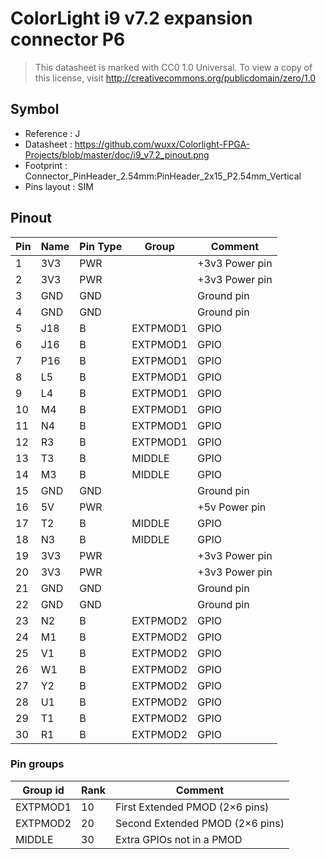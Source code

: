 # ColorLight i9 v7.2 expansion connector P6

> This datasheet is marked with CC0 1.0
> Universal. To view a copy of this license, visit
> http://creativecommons.org/publicdomain/zero/1.0

## Symbol

* Reference : J
* Datasheet : https://github.com/wuxx/Colorlight-FPGA-Projects/blob/master/doc/i9_v7.2_pinout.png
* Footprint : Connector_PinHeader_2.54mm:PinHeader_2x15_P2.54mm_Vertical
* Pins layout : SIM

## Pinout

|Pin|Name|Pin Type|Group|Comment|
|---|---|---|---|---|
|1|3V3|PWR||+3v3 Power pin|
|2|3V3|PWR||+3v3 Power pin|
|3|GND|GND||Ground pin|
|4|GND|GND||Ground pin|
|5|J18|B|EXTPMOD1|GPIO|
|6|J16|B|EXTPMOD1|GPIO|
|7|P16|B|EXTPMOD1|GPIO|
|8|L5|B|EXTPMOD1|GPIO|
|9|L4|B|EXTPMOD1|GPIO|
|10|M4|B|EXTPMOD1|GPIO|
|11|N4|B|EXTPMOD1|GPIO|
|12|R3|B|EXTPMOD1|GPIO|
|13|T3|B|MIDDLE|GPIO|
|14|M3|B|MIDDLE|GPIO|
|15|GND|GND||Ground pin|
|16|5V|PWR||+5v Power pin|
|17|T2|B|MIDDLE|GPIO|
|18|N3|B|MIDDLE|GPIO|
|19|3V3|PWR||+3v3 Power pin|
|20|3V3|PWR||+3v3 Power pin|
|21|GND|GND||Ground pin|
|22|GND|GND||Ground pin|
|23|N2|B|EXTPMOD2|GPIO|
|24|M1|B|EXTPMOD2|GPIO|
|25|V1|B|EXTPMOD2|GPIO|
|26|W1|B|EXTPMOD2|GPIO|
|27|Y2|B|EXTPMOD2|GPIO|
|28|U1|B|EXTPMOD2|GPIO|
|29|T1|B|EXTPMOD2|GPIO|
|30|R1|B|EXTPMOD2|GPIO|

### Pin groups

|Group id|Rank|Comment|
|---|---|---|
|EXTPMOD1|10|First Extended PMOD (2×6 pins)|
|EXTPMOD2|20|Second Extended PMOD (2×6 pins)|
|MIDDLE|30|Extra GPIOs not in a PMOD|

